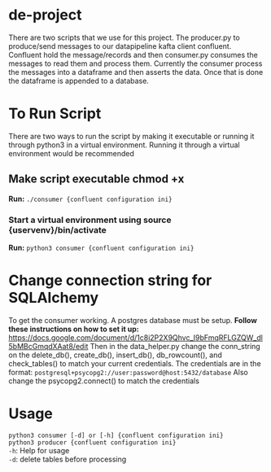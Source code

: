 # de-project
There are two scripts that we use for this project. The producer.py to produce/send messages to our datapipeline kafta client confluent. Confluent hold the message/records and then consumer.py consumes the messages to read them and process them. Currently the consumer process the messages into a dataframe and then asserts the data. Once that is done the dataframe is appended to a database.

# To Run Script
There are two ways to run the script by making it executable or running it through python3 in a virtual environment. Running it through a virtual environment would be recommended

## Make script executable chmod +x
**Run:** ```./consumer {confluent configuration ini}```

### Start a virtual environment using source {uservenv}/bin/activate
**Run:** ```python3 consumer {confluent configuration ini}```

# Change connection string for SQLAlchemy
To get the consumer working. A postgres database must be setup.
**Follow these instructions on how to set it up:** https://docs.google.com/document/d/1c8i2P2X9Qhvc_I9bFmqRFLGZQW_dl5bMBcGmqdXAat8/edit
Then in the data_helper.py change the conn_string on the delete_db(), create_db(), insert_db(), db_rowcount(), and check_tables() to match your current credentials. The credentials are in the 
format: ```postgresql+psycopg2://user:password@host:5432/database```
Also change the psycopg2.connect() to match the credentials

# Usage
```python3 consumer [-d] or [-h] {confluent configuration ini}```\
```python3 producer {confluent configuration ini}```\
```-h```: Help for usage \
```-d```: delete tables before processing
